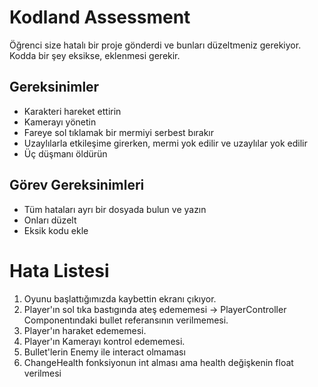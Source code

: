 # Kodland Assessment
Öğrenci size hatalı bir proje gönderdi ve bunları düzeltmeniz gerekiyor.
Kodda bir şey eksikse, eklenmesi gerekir.

## Gereksinimler
- Karakteri hareket ettirin
- Kamerayı yönetin
- Fareye sol tıklamak bir mermiyi serbest bırakır
- Uzaylılarla etkileşime girerken, mermi yok edilir ve uzaylılar yok edilir
- Üç düşmanı öldürün

## Görev Gereksinimleri
- Tüm hataları ayrı bir dosyada bulun ve yazın
- Onları düzelt
- Eksik kodu ekle

# Hata Listesi
1. Oyunu başlattığımızda kaybettin ekranı çıkıyor.
2. Player'ın sol tıka bastıgında ateş edememesi -> PlayerController Componentındaki bullet referansının verilmemesi.
3. Player'ın haraket edememesi.
4. Player'ın Kamerayı kontrol edememesi.
5. Bullet'lerin Enemy ile interact olmaması
6. ChangeHealth fonksiyonun int alması ama health değişkenin float verilmesi
